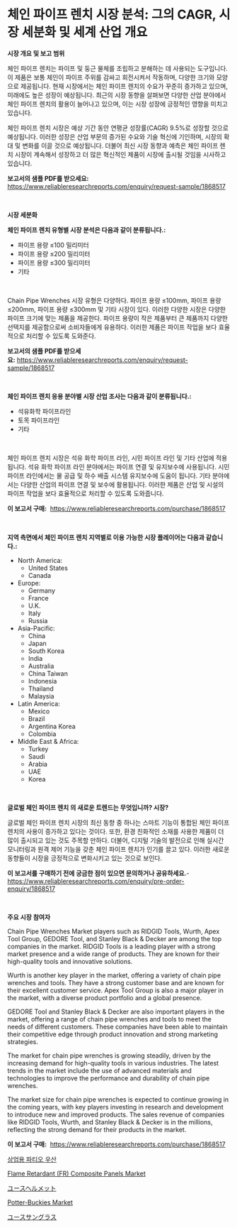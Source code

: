 <p><h1>체인 파이프 렌치 시장 분석: 그의 CAGR, 시장 세분화 및 세계 산업 개요</h1></p><p><strong>시장 개요 및 보고 범위</strong></p>
<p><p>체인 파이프 렌치는 파이프 및 둥근 물체를 조립하고 분해하는 데 사용되는 도구입니다. 이 제품은 보통 체인이 파이프 주위를 감싸고 회전시켜서 작동하며, 다양한 크기와 모양으로 제공됩니다. 현재 시장에서는 체인 파이프 렌치의 수요가 꾸준히 증가하고 있으며, 미래에도 높은 성장이 예상됩니다. 최근의 시장 동향을 살펴보면 다양한 산업 분야에서 체인 파이프 렌치의 활용이 늘어나고 있으며, 이는 시장 성장에 긍정적인 영향을 미치고 있습니다. </p><p>체인 파이프 렌치 시장은 예상 기간 동안 연평균 성장률(CAGR) 9.5%로 성장할 것으로 예상됩니다. 이러한 성장은 산업 부문의 증가된 수요와 기술 혁신에 기인하며, 시장의 확대 및 변화를 이끌 것으로 예상됩니다. 더불어 최신 시장 동향과 예측은 체인 파이프 렌치 시장이 계속해서 성장하고 더 많은 혁신적인 제품이 시장에 출시될 것임을 시사하고 있습니다.</p></p>
<p><strong>보고서의 샘플 PDF를 받으세요:</strong> <a href="https://www.reliableresearchreports.com/enquiry/request-sample/1868517">https://www.reliableresearchreports.com/enquiry/request-sample/1868517</a></p>
<p>&nbsp;</p>
<p><strong>시장 세분화</strong></p>
<p><strong>체인 파이프 렌치 유형별 시장 분석은 다음과 같이 분류됩니다.:</strong></p>
<p><ul><li>파이프 용량 ≤100 밀리미터</li><li>파이프 용량 ≤200 밀리미터</li><li>파이프 용량 ≤300 밀리미터</li><li>기타</li></ul></p>
<p>&nbsp;</p>
<p><p>Chain Pipe Wrenches 시장 유형은 다양하다. 파이프 용량 ≤100mm, 파이프 용량 ≤200mm, 파이프 용량 ≤300mm 및 기타 시장이 있다. 이러한 다양한 시장은 다양한 파이프 크기에 맞는 제품을 제공한다. 파이프 용량이 작은 제품부터 큰 제품까지 다양한 선택지를 제공함으로써 소비자들에게 유용하다. 이러한 제품은 파이프 작업을 보다 효율적으로 처리할 수 있도록 도와준다.</p></p>
<p><strong>보고서의 샘플 PDF를 받으세요:</strong>&nbsp;<a href="https://www.reliableresearchreports.com/enquiry/request-sample/1868517">https://www.reliableresearchreports.com/enquiry/request-sample/1868517</a></p>
<p>&nbsp;</p>
<p><strong> 체인 파이프 렌치 응용 분야별 시장 산업 조사는 다음과 같이 분류됩니다.:</strong></p>
<p><ul><li>석유화학 파이프라인</li><li>토목 파이프라인</li><li>기타</li></ul></p>
<p>&nbsp;</p>
<p><p>체인 파이프 렌치 시장은 석유 화학 파이프 라인, 시민 파이프 라인 및 기타 산업에 적용됩니다. 석유 화학 파이프 라인 분야에서는 파이프 연결 및 유지보수에 사용됩니다. 시민 파이프 라인에서는 물 공급 및 하수 배출 시스템 유지보수에 도움이 됩니다. 기타 분야에서는 다양한 산업의 파이프 연결 및 보수에 활용됩니다. 이러한 제품은 산업 및 시설의 파이프 작업을 보다 효율적으로 처리할 수 있도록 도와줍니다.</p></p>
<p><strong>이 보고서 구매:</strong>&nbsp; <a href="https://www.reliableresearchreports.com/purchase/1868517">https://www.reliableresearchreports.com/purchase/1868517</a></p>
<p>&nbsp;</p>
<p><strong>지역 측면에서 체인 파이프 렌치 지역별로 이용 가능한 시장 플레이어는 다음과 같습니다.:</strong></p>
<p><ul>
    <li>
        North America:
        <ul>
            <li>United States</li>
            <li>Canada</li>
        </ul>
    </li>
    <li>
        Europe:
        <ul>
            <li>Germany</li>
            <li>France</li>
            <li>U.K.</li>
            <li>Italy</li>
            <li>Russia</li>
        </ul>
    </li>
    <li>
        Asia-Pacific:
        <ul>
            <li>China</li>
            <li>Japan</li>
            <li>South Korea</li>
            <li>India</li>
            <li>Australia</li>
            <li>China Taiwan</li>
            <li>Indonesia</li>
            <li>Thailand</li>
            <li>Malaysia</li>
        </ul>
    </li>
    <li>
        Latin America:
        <ul>
            <li>Mexico</li>
            <li>Brazil</li>
            <li>Argentina Korea</li>
            <li>Colombia</li>
        </ul>
    </li>
    <li>
        Middle East & Africa:
        <ul>
            <li>Turkey</li>
            <li>Saudi</li>
            <li>Arabia</li>
            <li>UAE</li>
            <li>Korea</li>
        </ul>
    </li>
    </ul></p>
<p>&nbsp;</p>
<p><strong>글로벌 체인 파이프 렌치 의 새로운 트렌드는 무엇입니까? 시장?</strong></p>
<p><p>글로벌 체인 파이프 렌치 시장의 최신 동향 중 하나는 스마트 기능이 통합된 체인 파이프 렌치의 사용이 증가하고 있다는 것이다. 또한, 환경 친화적인 소재를 사용한 제품이 더 많이 출시되고 있는 것도 주목할 만하다. 더불어, 디지털 기술의 발전으로 인해 실시간 모니터링과 원격 제어 기능을 갖춘 체인 파이프 렌치가 인기를 끌고 있다. 이러한 새로운 동향들이 시장을 긍정적으로 변화시키고 있는 것으로 보인다.</p></p>
<p><strong>이 보고서를 구매하기 전에 궁금한 점이 있으면 문의하거나 공유하세요.</strong>- <a href="https://www.reliableresearchreports.com/enquiry/pre-order-enquiry/1868517">https://www.reliableresearchreports.com/enquiry/pre-order-enquiry/1868517</a></p>
<p>&nbsp;</p>
<p><strong>주요 시장 참여자</strong></p>
<p><p>Chain Pipe Wrenches Market players such as RIDGID Tools, Wurth, Apex Tool Group, GEDORE Tool, and Stanley Black & Decker are among the top companies in the market. RIDGID Tools is a leading player with a strong market presence and a wide range of products. They are known for their high-quality tools and innovative solutions.</p><p>Wurth is another key player in the market, offering a variety of chain pipe wrenches and tools. They have a strong customer base and are known for their excellent customer service. Apex Tool Group is also a major player in the market, with a diverse product portfolio and a global presence.</p><p>GEDORE Tool and Stanley Black & Decker are also important players in the market, offering a range of chain pipe wrenches and tools to meet the needs of different customers. These companies have been able to maintain their competitive edge through product innovation and strong marketing strategies.</p><p>The market for chain pipe wrenches is growing steadily, driven by the increasing demand for high-quality tools in various industries. The latest trends in the market include the use of advanced materials and technologies to improve the performance and durability of chain pipe wrenches.</p><p>The market size for chain pipe wrenches is expected to continue growing in the coming years, with key players investing in research and development to introduce new and improved products. The sales revenue of companies like RIDGID Tools, Wurth, and Stanley Black & Decker is in the millions, reflecting the strong demand for their products in the market.</p></p>
<p><strong>이 보고서 구매:</strong>&nbsp;&nbsp;<a href="https://www.reliableresearchreports.com/purchase/1868517">https://www.reliableresearchreports.com/purchase/1868517</a></p>
<p><p><a href="https://github.com/fredrickeglers/Market-Research-Report-List-1/blob/main/32958691875.md">상업용 파티오 우산</a></p><p><a href="https://issuu.com/reportprime-2/docs/flame-retardant-fr-composite-panels-market-size-20">Flame Retardant (FR) Composite Panels Market</a></p><p><a href="https://github.com/efcvopdgkdx128/Market-Research-Report-List-1/blob/main/28340512212.md">ユースヘルメット</a></p><p><a href="https://forested-sushi-9b0.notion.site/Global-Potter-Buckies-Market-Size-and-Market-Trends-Insights-and-Projections-from-2024-to-2031-01cd9925115048af983d465ac9f66915">Potter-Buckies Market</a></p><p><a href="https://github.com/hwbcz413288296/Market-Research-Report-List-1/blob/main/80281462211.md">ユースサングラス</a></p></p>
